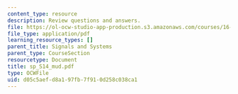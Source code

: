 ```yaml
---
content_type: resource
description: Review questions and answers.
file: https://ol-ocw-studio-app-production.s3.amazonaws.com/courses/16-01-unified-engineering-i-ii-iii-iv-fall-2005-spring-2006/d05c5aefd8a197fb7f910d258c038ca1_sp_S14_mud.pdf
file_type: application/pdf
learning_resource_types: []
parent_title: Signals and Systems
parent_type: CourseSection
resourcetype: Document
title: sp_S14_mud.pdf
type: OCWFile
uid: d05c5aef-d8a1-97fb-7f91-0d258c038ca1
---
```

